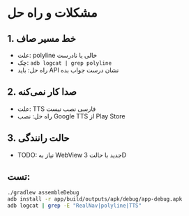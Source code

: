 # مشکلات و راه حل

## 1. خط مسیر صاف
- علت: polyline خالی یا نادرست
- چک: `adb logcat | grep polyline`
- راه حل: باید API نشان درست جواب بده

## 2. صدا کار نمی‌کنه
- علت: TTS فارسی نصب نیست
- راه حل: نصب Google TTS از Play Store

## 3. حالت رانندگی
- TODO: نیاز به WebView جدید با حالت 3D

## تست:
```bash
./gradlew assembleDebug
adb install -r app/build/outputs/apk/debug/app-debug.apk
adb logcat | grep -E "RealNav|polyline|TTS"
```
